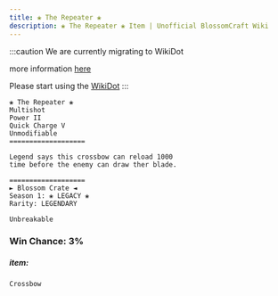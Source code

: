 ```yaml
---
title: ❀ The Repeater ❀
description: ❀ The Repeater ❀ Item | Unofficial BlossomCraft Wiki
---
```

:::caution
We are currently migrating to WikiDot

more information [here](/starter/home/)

Please start using the [WikiDot](https://unofficialblossomcraftwiki.wikidot.com/)
:::

```
❀ The Repeater ❀
Multishot
Power II
Quick Charge V
Unmodifiable
===================

Legend says this crossbow can reload 1000
time before the enemy can draw ther blade.

===================
► Blossom Crate ◄
Season 1: ❀ LEGACY ❀
Rarity: LEGENDARY

Unbreakable
```
### Win Chance: 3%

##### item:
`Crossbow`